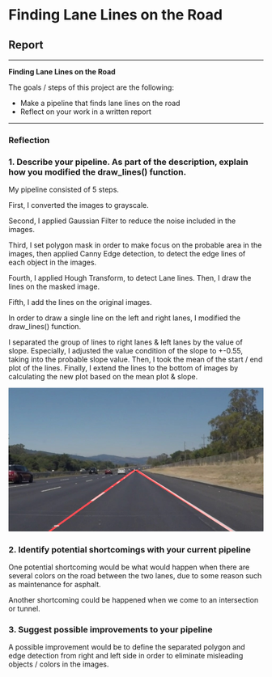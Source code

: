 # **Finding Lane Lines on the Road** 

## Report


---

**Finding Lane Lines on the Road**

The goals / steps of this project are the following:
* Make a pipeline that finds lane lines on the road
* Reflect on your work in a written report


[//]: # (Image References)

[image1]: ./test_images_output/pipeline_image.jpg "Grayscale"

---

### Reflection

### 1. Describe your pipeline. As part of the description, explain how you modified the draw_lines() function.

My pipeline consisted of 5 steps. 

First, I converted the images to grayscale. 

Second, I applied Gaussian Filter to reduce the noise included in the images.

Third, I set polygon mask in order to make focus on the probable area in the images, then applied Canny Edge detection, to detect the edge lines of each object in the images.

Fourth, I applied Hough Transform, to detect Lane lines. Then, I draw the lines on the masked image.

Fifth, I add the lines on the original images.


In order to draw a single line on the left and right lanes, I modified the draw_lines() function.

I separated the group of lines to right lanes & left lanes by the value of slope. Especially, I adjusted the value condition of the slope to +-0.55, taking into the probable slope value. Then, I took the mean of the start / end plot of the lines. Finally, I extend the lines to the bottom of images by calculating the new plot based on the mean plot & slope.

![alt text][image1]


### 2. Identify potential shortcomings with your current pipeline


One potential shortcoming would be what would happen when there are several colors on the road between the two lanes, due to some reason such as maintenance for asphalt.
 

Another shortcoming could be happened when we come to an intersection or tunnel.



### 3. Suggest possible improvements to your pipeline

A possible improvement would be to define the separated polygon and edge detection from right and left side in order to eliminate misleading objects / colors in the images.
